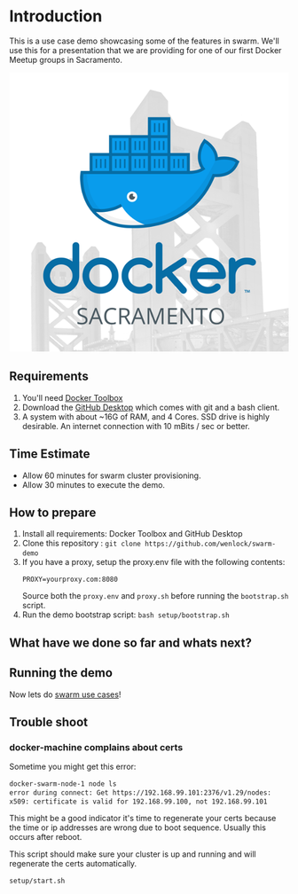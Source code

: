# Introduction

This is a use case demo showcasing some of the features in swarm.  We'll use this for a presentation that we are providing for one of our first Docker Meetup groups in Sacramento.

![Docker Scaramento Meetup Group](docs/images/docker_sacramento.png)

## Requirements

1. You'll need [Docker Toolbox](https://github.com/docker/toolbox/releases)
1. Download the [GitHub Desktop](https://desktop.github.com/) which comes with git and a bash client.
1. A system with about ~16G of RAM, and 4 Cores.  SSD drive is highly desirable.  An internet connection with 10 mBits / sec or better.

## Time Estimate

- Allow 60 minutes for swarm cluster provisioning.
- Allow 30 minutes to execute the demo.

## How to prepare
1. Install all requirements: Docker Toolbox and GitHub Desktop
1. Clone this repository : `git clone https://github.com/wenlock/swarm-demo`
1. If you have a proxy, setup the proxy.env file with the following contents:
   ```
   PROXY=yourproxy.com:8080
   ```
   Source both the `proxy.env` and `proxy.sh` before running the `bootstrap.sh` script.
1. Run the demo bootstrap script: `bash setup/bootstrap.sh`

## What have we done so far and whats next?

## Running the demo

Now lets do [swarm use cases](docs/README.md)!

## Trouble shoot

### docker-machine complains about certs

Sometime you might get this error:
```
docker-swarm-node-1 node ls
error during connect: Get https://192.168.99.101:2376/v1.29/nodes: x509: certificate is valid for 192.168.99.100, not 192.168.99.101
```
This might be a good indicator it's time to regenerate your certs
because the time or ip addresses are wrong due to boot sequence.
Usually this occurs after reboot.

This script should make sure your cluster is up and running and
will regenerate the certs automatically.
```
setup/start.sh
```
